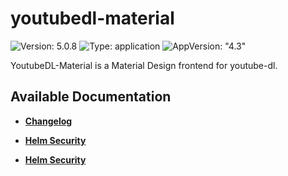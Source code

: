 # youtubedl-material

![Version: 5.0.8](https://img.shields.io/badge/Version-5.0.8-informational?style=flat-square) ![Type: application](https://img.shields.io/badge/Type-application-informational?style=flat-square) ![AppVersion: "4.3"](https://img.shields.io/badge/AppVersion-"4.3"-informational?style=flat-square)

YoutubeDL-Material is a Material Design frontend for youtube-dl.

## Available Documentation

- [**Changelog**](CHANGELOG)

- [**Helm Security**](container-security)

- [**Helm Security**](helm-security)

